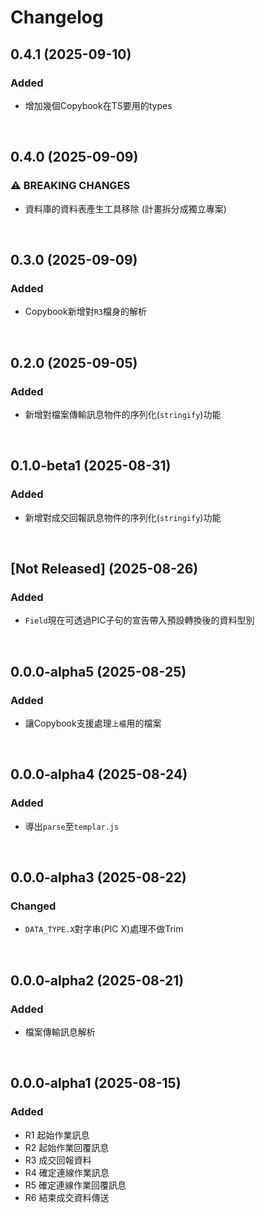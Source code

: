 # Changelog

## 0.4.1 (2025-09-10)

### Added
* 增加幾個Copybook在TS要用的types

<br>

## 0.4.0 (2025-09-09)

### ⚠ BREAKING CHANGES
* 資料庫的資料表產生工具移除 (計畫拆分成獨立專案)

<br>

## 0.3.0 (2025-09-09)

### Added
* Copybook新增對`R3`檔身的解析

<br>

## 0.2.0 (2025-09-05)

### Added
* 新增對檔案傳輸訊息物件的序列化(`stringify`)功能

<br>

## 0.1.0-beta1 (2025-08-31)

### Added
* 新增對成交回報訊息物件的序列化(`stringify`)功能

<br>

## [Not Released] (2025-08-26)

### Added
* `Field`現在可透過PIC子句的宣告帶入預設轉換後的資料型別

<br>

## 0.0.0-alpha5 (2025-08-25)

### Added
* 讓Copybook支援處理`上櫃`用的檔案

<br>

## 0.0.0-alpha4 (2025-08-24)

### Added
* 導出`parse`至`templar.js`

<br>

## 0.0.0-alpha3 (2025-08-22)

### Changed
* `DATA_TYPE.X`對字串(PIC X)處理不做Trim

<br>

## 0.0.0-alpha2 (2025-08-21)

### Added
* 檔案傳輸訊息解析

<br>

## 0.0.0-alpha1 (2025-08-15)

### Added

* R1 起始作業訊息
* R2 起始作業回覆訊息
* R3 成交回報資料
* R4 確定連線作業訊息
* R5 確定連線作業回覆訊息
* R6 結束成交資料傳送

